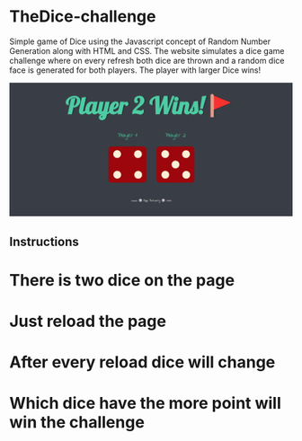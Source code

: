 # TheDice-challenge
Simple game of Dice using the Javascript concept of Random Number Generation along with HTML and CSS.
The website simulates a dice game challenge where on every refresh both dice are thrown and a random dice face is generated for both players. The player with larger Dice wins!

<img width="1266" alt="ss project" src="images/thisdice.png">

## Instructions

# There is two dice on the page
# Just reload the page
# After every reload dice will change
# Which dice have the more point will win the challenge
